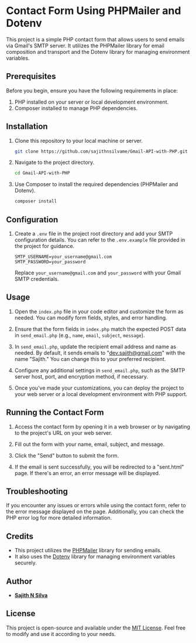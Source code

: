 # Contact Form Using PHPMailer and Dotenv

This project is a simple PHP contact form that allows users to send emails via Gmail's SMTP server. It utilizes the PHPMailer library for email composition and transport and the Dotenv library for managing environment variables.

## Prerequisites

Before you begin, ensure you have the following requirements in place:

1. PHP installed on your server or local development environment.
2. Composer installed to manage PHP dependencies.

## Installation

1. Clone this repository to your local machine or server.

   ```bash
   git clone https://github.com/sajithnsilvame/Gmail-API-with-PHP.git
   ```

2. Navigate to the project directory.

   ```bash
   cd Gmail-API-with-PHP
   ```

3. Use Composer to install the required dependencies (PHPMailer and Dotenv).

   ```bash
   composer install
   ```

## Configuration

1. Create a `.env` file in the project root directory and add your SMTP configuration details. You can refer to the `.env.example` file provided in the project for guidance.

   ```env
   SMTP_USERNAME=your_username@gmail.com
   SMTP_PASSWORD=your_password
   ```

   Replace `your_username@gmail.com` and `your_password` with your Gmail SMTP credentials.

## Usage

1. Open the `index.php` file in your code editor and customize the form as needed. You can modify form fields, styles, and error handling.

2. Ensure that the form fields in `index.php` match the expected POST data in `send_email.php` (e.g., `name`, `email`, `subject`, `message`).

3. In `send_email.php`, update the recipient email address and name as needed. By default, it sends emails to "dev.sajith@gmail.com" with the name "Sajith." You can change this to your preferred recipient.

4. Configure any additional settings in `send_email.php`, such as the SMTP server host, port, and encryption method, if necessary.

5. Once you've made your customizations, you can deploy the project to your web server or a local development environment with PHP support.

## Running the Contact Form

1. Access the contact form by opening it in a web browser or by navigating to the project's URL on your web server.

2. Fill out the form with your name, email, subject, and message.

3. Click the "Send" button to submit the form.

4. If the email is sent successfully, you will be redirected to a "sent.html" page. If there's an error, an error message will be displayed.

## Troubleshooting

If you encounter any issues or errors while using the contact form, refer to the error message displayed on the page. Additionally, you can check the PHP error log for more detailed information.

## Credits

- This project utilizes the [PHPMailer](https://github.com/PHPMailer/PHPMailer) library for sending emails.
- It also uses the [Dotenv](https://github.com/vlucas/phpdotenv) library for managing environment variables securely.

## Author

- [**Sajith N Silva**](https://sajithnsilvame.github.io/portfolio/)

## License

This project is open-source and available under the [MIT License](LICENSE). Feel free to modify and use it according to your needs.

